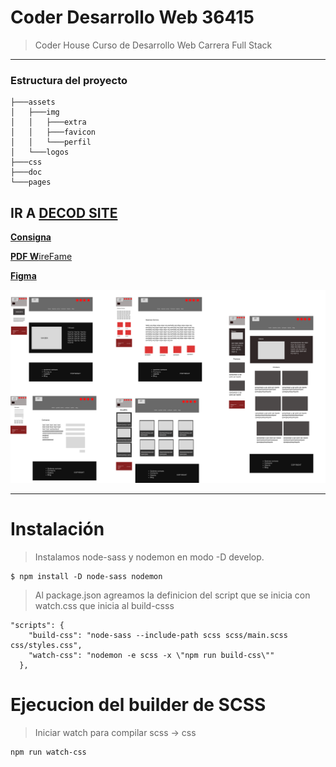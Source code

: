 # Coder Desarrollo Web 36415
> Coder House Curso de Desarrollo Web Carrera Full Stack

---

### Estructura del proyecto

```
├───assets
│   ├───img
│   │   ├───extra
│   │   ├───favicon
│   │   └───perfil
│   └───logos
├───css
├───doc
└───pages
```

IR A  [**DECOD SITE**](https://dacerb.github.io/full-stack-coderhouse/)
---

[**Consigna**](./doc/preEntrega2/coder-preentrega.pdf)

[**PDF W**ireFame](./doc/preEntrega1/WireFramePreEntrega1.pdf)

[**Figma**](https://www.figma.com/file/eTDgxn02dVJJvCabktpbwO/WireFrame-Prototipo?node-id=50%3A7)

![Alt text](./doc/preEntrega1/Group%2039.svg)



---
# Instalación
>

>Instalamos node-sass y nodemon en modo -D develop.
````
$ npm install -D node-sass nodemon
````

> Al package.json agreamos la definicion del script que se 
inicia con watch.css que inicia al build-csss
````
"scripts": {
    "build-css": "node-sass --include-path scss scss/main.scss css/styles.css",
    "watch-css": "nodemon -e scss -x \"npm run build-css\""
  },
````

# Ejecucion del builder de SCSS
> Iniciar watch para compilar scss -> css
 
````
npm run watch-css
````